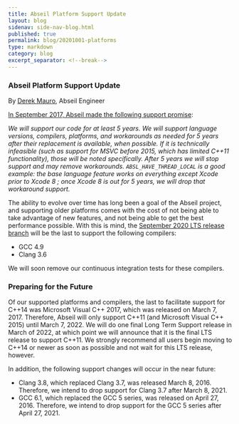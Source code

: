 ```yaml
---
title: Abseil Platform Support Update
layout: blog
sidenav: side-nav-blog.html
published: true
permalink: blog/20201001-platforms
type: markdown
category: blog
excerpt_separator: <!--break-->
---
```


### Abseil Platform Support Update

By [Derek Mauro](mailto:dmauro@google.com), Abseil Engineer

[In September 2017, Abseil made the following support
promise](https://abseil.io/about/compatibility):

<i>We will support our code for at least 5 years. We will support language
versions, compilers, platforms, and workarounds as needed for 5 years after
their replacement is available, when possible. If it is technically infeasible
(such as support for MSVC before 2015, which has limited C++11 functionality),
those will be noted specifically. After 5 years we will stop support and may
remove workarounds. `ABSL_HAVE_THREAD_LOCAL` is a good example: the base
language feature works on everything except Xcode prior to Xcode 8 ; once
Xcode 8 is out for 5 years, we will drop that workaround support.
</i>

<!--break-->

The ability to evolve over time has long been a goal of the Abseil project, and
supporting older platforms comes with the cost of not being able to take
advantage of new features, and not being able to get the best performance
possible. With this is mind, the [September 2020 LTS release
branch](https://github.com/abseil/abseil-cpp/tree/lts_2020_09_23) will be the
last to support the following compilers:

* GCC 4.9
* Clang 3.6

We will soon remove our continuous integration tests for these compilers.

### Preparing for the Future

Of our supported platforms and compilers, the last to facilitate support for
C++14 was Microsoft Visual C++ 2017, which was released on March
7, 2017. Therefore, Abseil will only support C++11 (and Microsoft Visual C++
2015) until March 7, 2022. We will do one final Long Term Support release in
March of 2022, at which point we will announce that it is the final LTS release
to support C++11. We strongly recommend all users begin moving to C++14 or newer
as soon as possible and not wait for this LTS release, however.

In addition, the following support changes will occur in the near future:

* Clang 3.8, which replaced Clang 3.7, was released March 8, 2016. Therefore, we
intend to drop support for Clang 3.7 after March 8, 2021.
* GCC 6.1, which replaced the GCC 5 series, was released on April
27, 2016. Therefore, we intend to drop support for the GCC 5 series after April
27, 2021.
